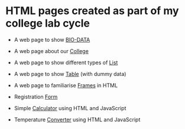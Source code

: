 # HTML pages created as part of my college lab cycle

- A web page to show [BIO-DATA](http://htmlpreview.github.io/?https://github.com/JacobDeepu/HTML/blob/basics/exp1/biodata.html)

- A web page about our [College](http://htmlpreview.github.io/?https://github.com/JacobDeepu/HTML/blob/basics/exp2/index.html)

- A web page to show different types of [List](http://htmlpreview.github.io/?https://github.com/JacobDeepu/HTML/blob/basics/exp3/list.html)

- A web page to show [Table](http://htmlpreview.github.io/?https://github.com/JacobDeepu/HTML/blob/basics/exp4/table.html) (with dummy data)

- A web page to familiarise [Frames](http://htmlpreview.github.io/?https://github.com/JacobDeepu/HTML/blob/basics/exp5/index.html) in HTML

- Registration [Form](http://htmlpreview.github.io/?https://github.com/JacobDeepu/HTML/blob/basics/exp6/registration-form.html)

- Simple [Calculator](http://htmlpreview.github.io/?https://github.com/JacobDeepu/HTML/blob/basics/exp7/calculator.html) using HTML and JavaScript

- Temperature [Converter](http://htmlpreview.github.io/?https://github.com/JacobDeepu/HTML/blob/basics/exp8/index.html) using HTML and JavaScript
